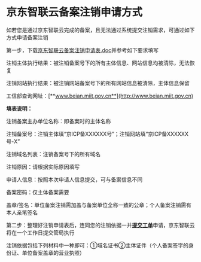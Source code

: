 # 京东智联云备案注销申请方式

如若您是通过京东智联云完成的备案，且无法通过系统提交注销需求，可通过如下方式申请备案注销

第一步，下载[京东智联云备案注销申请表.doc](https://img1.jcloudcs.com/cms/628e41dc-0181-4ee4-9548-6330383a1a1120180416144125.doc)并参考如下要求填写

注销主体执行结果：被注销备案号下的所有主体信息、网站信息均被清除，无法恢复

注销网站执行结果：被注销网站备案号下的所有网站信息被清除，主体信息保留

工信部查询网址：[**www.beian.miit.gov.cn**](http://www.beian.miit.gov.cn)

**填表说明：**

注销备案主办单位名称：即备案时的主体名称

注销备案号：注销主体填“京ICP备XXXXXX号”；注销网站填“京ICP备XXXXXX号-X”

注销域名列表：注销备案号下的所有域名

注销原因：请根据实际原因填写

申请人信息：按照本次申请人信息提交，可与备案信息不同

备案密码：仅主体备案需要

盖章/签名：单位备案注销需加盖与备案单位全称一致的公章；个人备案注销需有本人亲笔签名

第二步：整理好注销申请表后，连同您的注销依据一并[**提交工单**](https://uc.jcloud.com/login?returnUrl=https%3A%2F%2Fuc.jcloud.com%2Fmyorder%2Fsubmit)申请，京东智联云将在一个工作日提交管局执行

注销依据包括下列材料中一种即可：①域名证书②主体证件（个人备案签字的身份证、单位备案盖章的营业执照）
